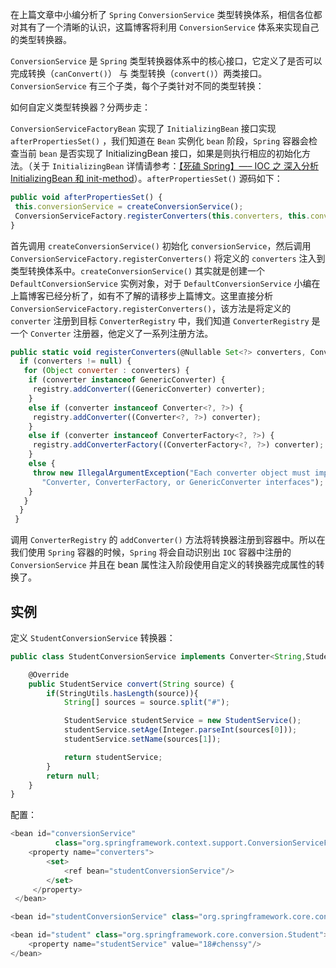 

在上篇文章中小编分析了 `Spring` `ConversionService` 类型转换体系，相信各位都对其有了一个清晰的认识，这篇博客将利用 `ConversionService` 体系来实现自己的类型转换器。

`ConversionService` 是 `Spring` 类型转换器体系中的核心接口，它定义了是否可以完成转换（`canConvert()`） 与 类型转换（`convert()`）两类接口。`ConversionService` 有三个子类，每个子类针对不同的类型转换：

如何自定义类型转换器？分两步走：

`ConversionServiceFactoryBean` 实现了 `InitializingBean` 接口实现 `afterPropertiesSet()` ，我们知道在 `Bean` 实例化 `bean` 阶段，`Spring` 容器会检查当前 `bean` 是否实现了 InitializingBean 接口，如果是则执行相应的初始化方法。（关于 `InitializingBean` 详情请参考：[【死磕 Spring】—– IOC 之 深入分析 InitializingBean 和 init-method](https://gitee.com/hezhiyuan007/JavaNotes/raw/master/SpringSourceCode/%E3%80%90%E6%AD%BB%E7%A3%95%20Spring%E3%80%91%E2%80%94%E2%80%93%20%E7%AC%AC%E4%BA%8C%E5%8D%81%E4%B9%9D%E7%AF%87IOC%20%E4%B9%8B%20%E6%B7%B1%E5%85%A5%E5%88%86%E6%9E%90%20InitializingBean%20%E5%92%8C%20init-method.md)）。`afterPropertiesSet()` 源码如下：
```js 
public void afterPropertiesSet() {
 this.conversionService = createConversionService();
 ConversionServiceFactory.registerConverters(this.converters, this.conversionService);
}
```

首先调用 `createConversionService()` 初始化 `conversionService`，然后调用 `ConversionServiceFactory.registerConverters()` 将定义的 `converters` 注入到类型转换体系中。`createConversionService()` 其实就是创建一个 `DefaultConversionService` 实例对象，对于 `DefaultConversionService` 小编在上篇博客已经分析了，如有不了解的请移步上篇博文。这里直接分析 `ConversionServiceFactory.registerConverters()`，该方法是将定义的 `converter` 注册到目标 `ConverterRegistry` 中，我们知道 `ConverterRegistry` 是一个 `Converter` 注册器，他定义了一系列注册方法。

```js 
public static void registerConverters(@Nullable Set<?> converters, ConverterRegistry registry) {
  if (converters != null) {
   for (Object converter : converters) {
    if (converter instanceof GenericConverter) {
     registry.addConverter((GenericConverter) converter);
    }
    else if (converter instanceof Converter<?, ?>) {
     registry.addConverter((Converter<?, ?>) converter);
    }
    else if (converter instanceof ConverterFactory<?, ?>) {
     registry.addConverterFactory((ConverterFactory<?, ?>) converter);
    }
    else {
     throw new IllegalArgumentException("Each converter object must implement one of the " +
       "Converter, ConverterFactory, or GenericConverter interfaces");
    }
   }
  }
 }
```

调用 `ConverterRegistry` 的 `addConverter()` 方法将转换器注册到容器中。所以在我们使用 `Spring` 容器的时候，`Spring` 将会自动识别出 `IOC` 容器中注册的 `ConversionService` 并且在 bean 属性注入阶段使用自定义的转换器完成属性的转换了。

## 实例

定义 `StudentConversionService` 转换器：
```js 
public class StudentConversionService implements Converter<String,StudentService>{

    @Override
    public StudentService convert(String source) {
        if(StringUtils.hasLength(source)){
            String[] sources = source.split("#");

            StudentService studentService = new StudentService();
            studentService.setAge(Integer.parseInt(sources[0]));
            studentService.setName(sources[1]);

            return studentService;
        }
        return null;
    }
}
```

配置：

```js 
<bean id="conversionService"
          class="org.springframework.context.support.ConversionServiceFactoryBean">
    <property name="converters">
        <set>
            <ref bean="studentConversionService"/>
        </set>
     </property>
 </bean>

<bean id="studentConversionService" class="org.springframework.core.conversion.StudentConversionService"/>

<bean id="student" class="org.springframework.core.conversion.Student">
    <property name="studentService" value="18#chenssy"/>
</bean>
```


